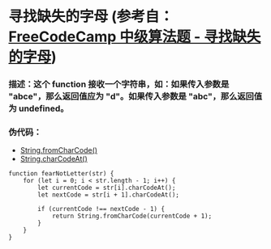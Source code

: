# 寻找缺失的字母 (参考自： [FreeCodeCamp 中级算法题 - 寻找缺失的字母](https://singsing.io/blog/fcc/intermediate-missing-letters/#more))
### 描述：这个 function 接收一个字符串，如：如果传入参数是 "abce"，那么返回值应为 "d"。如果传入参数是 "abc"，那么返回值为 undefined。

### 伪代码：
* [String.fromCharCode()](https://developer.mozilla.org/zh-CN/docs/Web/JavaScript/Reference/Global_Objects/String/fromCharCode)
* [String.charCodeAt()](https://developer.mozilla.org/zh-CN/docs/Web/JavaScript/Reference/Global_Objects/String/charCodeAt)
```
function fearNotLetter(str) {
    for (let i = 0; i < str.length - 1; i++) {
        let currentCode = str[i].charCodeAt();
        let nextCode = str[i + 1].charCodeAt();

        if (currentCode !== nextCode - 1) {
            return String.fromCharCode(currentCode + 1);
        }
    }
}
```